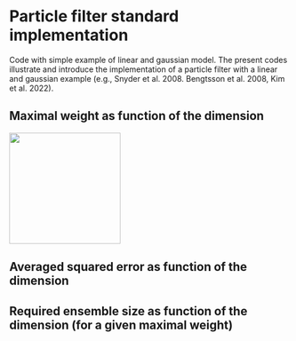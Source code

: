 # Particle filter standard implementation

Code with simple example of linear and gaussian model.
The present codes illustrate and introduce the implementation of a particle filter with a linear and gaussian example (e.g., Snyder et al. 2008. Bengtsson et al. 2008, Kim et al. 2022).

## Maximal weight as function of the dimension
<img src="outputfig/histogram_wmax_Fig1_Ne100run1000.png" width="200">

## Averaged squared error as function of the dimension

## Required ensemble size as function of the dimension (for a given maximal weight)
